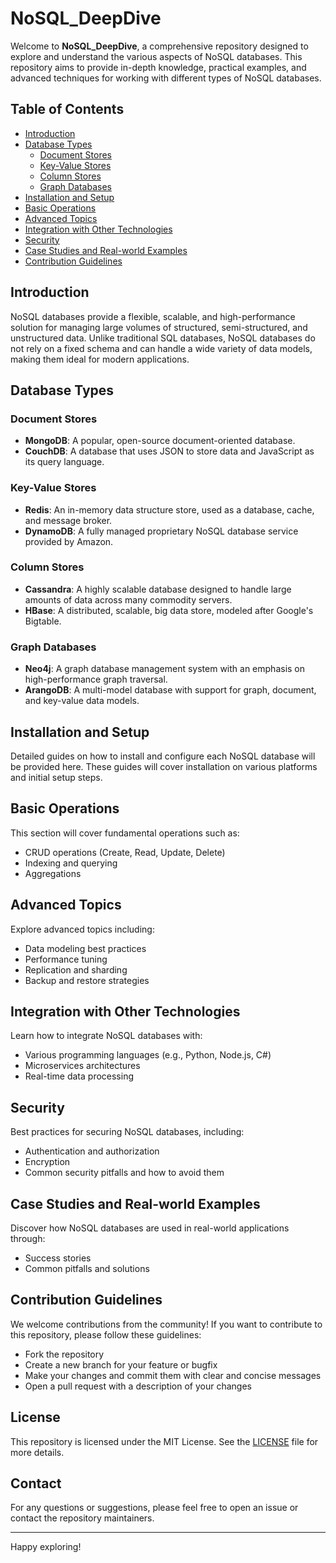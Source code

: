 # NoSQL_DeepDive

Welcome to **NoSQL_DeepDive**, a comprehensive repository designed to explore and understand the various aspects of NoSQL databases. This repository aims to provide in-depth knowledge, practical examples, and advanced techniques for working with different types of NoSQL databases.

## Table of Contents
- [Introduction](#introduction)
- [Database Types](#database-types)
  - [Document Stores](#document-stores)
  - [Key-Value Stores](#key-value-stores)
  - [Column Stores](#column-stores)
  - [Graph Databases](#graph-databases)
- [Installation and Setup](#installation-and-setup)
- [Basic Operations](#basic-operations)
- [Advanced Topics](#advanced-topics)
- [Integration with Other Technologies](#integration-with-other-technologies)
- [Security](#security)
- [Case Studies and Real-world Examples](#case-studies-and-real-world-examples)
- [Contribution Guidelines](#contribution-guidelines)

## Introduction
NoSQL databases provide a flexible, scalable, and high-performance solution for managing large volumes of structured, semi-structured, and unstructured data. Unlike traditional SQL databases, NoSQL databases do not rely on a fixed schema and can handle a wide variety of data models, making them ideal for modern applications.

## Database Types

### Document Stores
- **MongoDB**: A popular, open-source document-oriented database.
- **CouchDB**: A database that uses JSON to store data and JavaScript as its query language.

### Key-Value Stores
- **Redis**: An in-memory data structure store, used as a database, cache, and message broker.
- **DynamoDB**: A fully managed proprietary NoSQL database service provided by Amazon.

### Column Stores
- **Cassandra**: A highly scalable database designed to handle large amounts of data across many commodity servers.
- **HBase**: A distributed, scalable, big data store, modeled after Google's Bigtable.

### Graph Databases
- **Neo4j**: A graph database management system with an emphasis on high-performance graph traversal.
- **ArangoDB**: A multi-model database with support for graph, document, and key-value data models.

## Installation and Setup
Detailed guides on how to install and configure each NoSQL database will be provided here. These guides will cover installation on various platforms and initial setup steps.

## Basic Operations
This section will cover fundamental operations such as:
- CRUD operations (Create, Read, Update, Delete)
- Indexing and querying
- Aggregations

## Advanced Topics
Explore advanced topics including:
- Data modeling best practices
- Performance tuning
- Replication and sharding
- Backup and restore strategies

## Integration with Other Technologies
Learn how to integrate NoSQL databases with:
- Various programming languages (e.g., Python, Node.js, C#)
- Microservices architectures
- Real-time data processing

## Security
Best practices for securing NoSQL databases, including:
- Authentication and authorization
- Encryption
- Common security pitfalls and how to avoid them

## Case Studies and Real-world Examples
Discover how NoSQL databases are used in real-world applications through:
- Success stories
- Common pitfalls and solutions

## Contribution Guidelines
We welcome contributions from the community! If you want to contribute to this repository, please follow these guidelines:
- Fork the repository
- Create a new branch for your feature or bugfix
- Make your changes and commit them with clear and concise messages
- Open a pull request with a description of your changes

## License
This repository is licensed under the MIT License. See the [LICENSE](LICENSE) file for more details.

## Contact
For any questions or suggestions, please feel free to open an issue or contact the repository maintainers.

---

Happy exploring!
